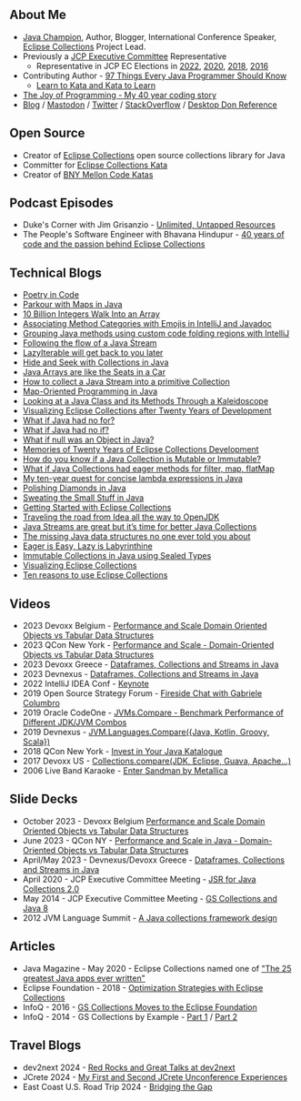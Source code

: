 ## About Me
* [Java Champion](https://donraab.medium.com/my-journey-to-and-as-a-java-champion-5b692786a3ba?source=friends_link&sk=d786bc6b65671632ebb10184b5ec3468), Author, Blogger, International Conference Speaker, [Eclipse Collections](https://github.com/eclipse/eclipse-collections) Project Lead.
* Previously a [JCP Executive Committee](https://jcp.org/en/participation/committee) Representative
  * Representative in JCP EC Elections in [2022](https://jcp.org/aboutJava/communityprocess/elections/2022-nominees.html), [2020](https://jcp.org/aboutJava/communityprocess/elections/2020-nominees.html), [2018](https://jcp.org/aboutJava/communityprocess/elections/2018-nominees.html), [2016](https://jcp.org/aboutJava/communityprocess/elections/2016-nominees.html)   
* Contributing Author - [97 Things Every Java Programmer Should Know](https://www.oreilly.com/library/view/97-things-every/9781491952689/)
  * [Learn to Kata and Kata to Learn](https://medium.com/97-things/learn-to-kata-and-kata-to-learn-73c98a69e44c?source=friends_link&sk=db77a42b37789576e285cd2e530be53c)
* [The Joy of Programming - My 40 year coding story](https://donraab.medium.com/the-joy-of-programming-64cd5949bc78?source=friends_link&sk=42098cfc793ca23b32493e8563711328)
* [Blog](https://donraab.medium.com/) / [Mastodon](https://mastodon.social/@TheDonRaab) / [Twitter](https://twitter.com/TheDonRaab) / [StackOverflow](https://stackoverflow.com/users/1570415/donald-raab) / [Desktop Don Reference](https://donraab.medium.com/the-desktop-don-reference-5e3299df50d8?source=friends_link&sk=9c4f75c2b44509239093e7f10c7b90f6)

## Open Source
* Creator of [Eclipse Collections](https://github.com/eclipse/eclipse-collections) open source collections library for Java
* Committer for [Eclipse Collections Kata](https://github.com/eclipse/eclipse-collections-kata)
* Creator of [BNY Mellon Code Katas](https://github.com/BNYMellon/CodeKatas)

## Podcast Episodes
* Duke's Corner with Jim Grisanzio - [Unlimited, Untapped Resources](https://dukescorner.libsyn.com/donald-raab-unlimited-untapped-resources)
* The People's Software Engineer with Bhavana Hindupur - [40 years of code and the passion behind Eclipse Collections](https://www.youtube.com/watch?v=n321I2_QhKc)

## Technical Blogs
* [Poetry in Code](https://donraab.medium.com/poetry-in-code-91801b3c5b6b?source=friends_link&sk=3d3507cd23906a38ec3a7dba91aea0b6)
* [Parkour with Maps in Java](https://levelup.gitconnected.com/parkour-with-maps-in-java-e1c6c740bacc?source=friends_link&sk=4a97d18f2a6bb80648236efa2f6eb8bd)
* [10 Billion Integers Walk Into an Array](https://donraab.medium.com/10-billion-integers-walk-into-an-array-37097386c964?source=friends_link&sk=1fd9c1da8ac281c6b66bb41a17a0125e)
* [Associating Method Categories with Emojis in IntelliJ and Javadoc](https://donraab.medium.com/associating-method-categories-with-emojis-in-intellij-and-javadoc-a82aebe1e903?source=friends_link&sk=d896106bcb8a6de06719edab75215281)
* [Grouping Java methods using custom code folding regions with IntelliJ](https://donraab.medium.com/grouping-java-methods-using-custom-code-folding-regions-with-intellij-bdff0b4fb2a3?source=friends_link&sk=b1a6a0af0450bebb471c6c1b73ea07f3)
* [Following the flow of a Java Stream](https://donraab.medium.com/following-the-flow-of-a-java-stream-0bb617e3074f?source=friends_link&sk=dc1d82aaa9ef5af299e529f189b6fe2b)
* [LazyIterable will get back to you later](https://donraab.medium.com/lazyiterable-will-get-back-to-you-later-1f4cf92ce5f5?source=friends_link&sk=22570f1b1b96b09587dd0375c555c05c)
* [Hide and Seek with Collections in Java](https://donraab.medium.com/hide-and-seek-with-java-collections-cb988aeef558?source=friends_link&sk=8c5adc12dc12c4db21ade53aa588e239)
* [Java Arrays are like the Seats in a Car](https://itnext.io/java-arrays-are-like-the-seats-in-a-car-01599cd53a9a?source=friends_link&sk=ea44d50a56497bba3801e74d3593b21c)
* [How to collect a Java Stream into a primitive Collection](https://donraab.medium.com/how-to-collect-a-java-stream-into-a-primitive-collection-0a90e246c16e?source=friends_link&sk=660ffc2bc90dd77d8316dfec44f9a8a9)
* [Map-Oriented Programming in Java](https://levelup.gitconnected.com/map-oriented-programming-in-java-cc430f25673e?source=friends_link&sk=26c9d0b82babff55b692c1dc3d2a907d)
* [Looking at a Java Class and its Methods Through a Kaleidoscope](https://medium.com/javarevisited/looking-at-a-java-class-and-its-methods-through-a-kaleidoscope-998b510e39ac?source=friends_link&sk=cb82dfd203d6d6a49f04180344e9dd7a)
* [Visualizing Eclipse Collections after Twenty Years of Development](https://donraab.medium.com/visualizing-eclipse-collections-after-twenty-years-of-development-701047fdc672?source=friends_link&sk=2ee71fa0e8426e2797391251550351db)
* [What if Java had no for?](https://donraab.medium.com/what-if-java-had-no-for-85302ab7e484?source=friends_link&sk=619ea77195444129e7c52b154e8a3c93)
* [What if Java had no if?](https://donraab.medium.com/what-if-java-had-no-if-ea88d90b76c3?source=friends_link&sk=7b8f510b439b8599a806093783917216)
* [What if null was an Object in Java?](https://donraab.medium.com/what-if-null-was-an-object-in-java-3f1974954be2?source=friends_link&sk=2880debb727cd1fcff5bcc8c24f20142)
* [Memories of Twenty Years of Eclipse Collections Development](https://donraab.medium.com/memories-of-twenty-years-of-eclipse-collections-development-ddd545969dcf?source=friends_link&sk=d2ca4a6d44e3fb8ef45bd41951bb68d4)
* [How do you know if a Java Collection is Mutable or Immutable?](https://medium.com/javarevisited/how-do-you-know-if-a-java-collection-is-mutable-or-immutable-b397dfc5d231?source=friends_link&sk=4f29c9d4977f76884a75efa51dec353e)
* [What if Java Collections had eager methods for filter, map, flatMap](https://betterprogramming.pub/what-if-java-collections-had-eager-methods-for-filter-map-flatmap-a61ef07fa52a?source=friends_link&sk=d0446b31d946bca7f63f7b8c20d8525f)
* [My ten-year quest for concise lambda expressions in Java](https://betterprogramming.pub/my-ten-year-quest-for-concise-lambda-expressions-in-java-39fde576b950?source=friends_link&sk=843d797af3f58f893ebdee5e13ce0115)
* [Polishing Diamonds in Java](https://betterprogramming.pub/polishing-diamonds-in-java-3965efcdc437?source=friends_link&sk=5b5a2435a528b099fd741d651809ff9e)
* [Sweating the Small Stuff in Java](https://betterprogramming.pub/sweating-the-small-stuff-in-java-dbd695166d13?source=friends_link&sk=aefca6a94a35340fccbcdbe9131036c1)
* [Getting Started with Eclipse Collections](https://donraab.medium.com/blog-series-getting-started-with-eclipse-collections-5634dc39b9e6?source=friends_link&sk=92d8eba8a56167fa840cf9c9ada07326)
* [Traveling the road from Idea all the way to OpenJDK](https://donraab.medium.com/traveling-the-road-from-idea-all-the-way-to-openjdk-fc7ae04371a5?source=friends_link&sk=dee025810df6a898e0796dd2586287d7)
* [Java Streams are great but it’s time for better Java Collections](https://medium.com/javarevisited/java-streams-are-great-but-its-time-for-better-java-collections-42d2c04235d1?source=friends_link&sk=1a2bdf1b97aba36f4df15f1d9d8ca310)
* [The missing Java data structures no one ever told you about](https://medium.com/javarevisited/blog-series-the-missing-java-data-structures-no-one-ever-told-you-about-17f34cc4b7e2?source=friends_link&sk=9403ae8464ae3477bfc1e52119c1576d)
* [Eager is Easy, Lazy is Labyrinthine](https://medium.com/javarevisited/eager-is-easy-lazy-is-labyrinthine-b12605f13048?source=friends_link&sk=9d8ec91aa6f1af48ee7333ad03b19ed0)
* [Immutable Collections in Java using Sealed Types](https://medium.com/javarevisited/immutable-collections-in-java-using-sealed-types-ae8eb580fc1e?source=friends_link&sk=e9b062d5b59c0d341b718c32150e2d26)
* [Visualizing Eclipse Collections](https://medium.com/oracledevs/visualizing-eclipse-collections-646dad9533a9?source=friends_link&sk=3370a5e8bb5a516e6b5d7040f7d0955b)
* [Ten reasons to use Eclipse Collections](https://medium.com/oracledevs/ten-reasons-to-use-eclipse-collections-91593104af9d?source=friends_link&sk=e757519e99cc2cea9d73f1d93d6190a3)

## Videos
* 2023 Devoxx Belgium - [Performance and Scale Domain Oriented Objects vs Tabular Data Structures](https://www.youtube.com/watch?v=GseytbkkQgg)
* 2023 QCon New York - [Performance and Scale - Domain-Oriented Objects vs Tabular Data Structures](https://www.infoq.com/presentations/tabular-data-structures/)
* 2023 Devoxx Greece - [Dataframes, Collections and Streams in Java](https://www.youtube.com/watch?v=K2pR7Nr6LUI)
* 2023 Devnexus - [Dataframes, Collections and Streams in Java](https://www.youtube.com/watch?v=0mZRNC3aqbU)
* 2022 IntelliJ IDEA Conf - [Keynote](https://www.youtube.com/watch?v=SD7RnkUp5P4&t=2763s)
* 2019 Open Source Strategy Forum - [Fireside Chat with Gabriele Columbro](https://www.youtube.com/watch?v=-jGpWnO-uI0)
* 2019 Oracle CodeOne - [JVMs.Compare - Benchmark Performance of Different JDK/JVM Combos](https://youtu.be/xxZCtlgem28)
* 2019 Devnexus - [JVM.Languages.Compare({Java, Kotlin, Groovy, Scala})](https://vimeo.com/331297954)
* 2018 QCon New York - [Invest in Your Java Katalogue](https://www.infoq.com/presentations/java-katas/)
* 2017 Devoxx US - [Collections.compare(JDK, Eclipse, Guava, Apache...)](https://www.youtube.com/watch?v=hWwbPguayNA)
* 2006 Live Band Karaoke - [Enter Sandman by Metallica](https://www.youtube.com/watch?v=6RpLRJfObPs)

## Slide Decks
* October 2023 - Devoxx Belgium [Performance and Scale Domain Oriented Objects vs Tabular Data Structures](https://github.com/mehmandarov/java-collection-dataframes-perf/tree/main/presentation)
* June 2023 - QCon NY - [Performance and Scale in Java - Domain-Oriented Objects vs Tabular Data Structures](https://github.com/mehmandarov/java-collection-dataframes-perf/tree/main/presentation)
* April/May 2023 - Devnexus/Devoxx Greece - [Dataframes, Collections and Streams in Java](https://github.com/mehmandarov/java-collection-dataframes/tree/main/presentation)
* April 2020 - JCP Executive Committee Meeting - [JSR for Java Collections 2.0](http://wiki.jvmlangsummit.com/images/c/c2/Raab_Collections_Design.pdf)
* May 2014 - JCP Executive Committee Meeting - [GS Collections and Java 8](https://jcp.org/aboutJava/communityprocess/ec-public/materials/2014-05-1314/GS_Collections_May2014.pdf)
* 2012 JVM Language Summit - [A Java collections framework design](http://wiki.jvmlangsummit.com/images/c/c2/Raab_Collections_Design.pdf)

## Articles
* Java Magazine - May 2020 - Eclipse Collections named one of ["The 25 greatest Java apps ever written"](https://blogs.oracle.com/javamagazine/post/the-top-25-greatest-java-apps-ever-written)
* Eclipse Foundation - 2018 - [Optimization Strategies with Eclipse Collections](https://www.eclipse.org/community/eclipse_newsletter/2018/april/collections.php) 
* InfoQ - 2016 - [GS Collections Moves to the Eclipse Foundation](https://www.infoq.com/news/2016/01/GS-Collections-Eclipse-Foundn/)
* InfoQ - 2014 - GS Collections by Example - [Part 1](https://www.infoq.com/articles/GS-Collections-by-Example-1) / [Part 2](https://www.infoq.com/articles/GS-Collections-by-Example-2/)

## Travel Blogs
* dev2next 2024 - [Red Rocks and Great Talks at dev2next](https://donraab.medium.com/red-rocks-and-great-talks-at-dev2next-a6a203557214?source=friends_link&sk=3de6ec627b0a7ccfdcffc37ec944640a)
* JCrete 2024 - [My First and Second JCrete Unconference Experiences](https://donraab.medium.com/my-first-and-second-jcrete-unconference-experiences-f6d7cce2195f?source=friends_link&sk=cc6e3cb238167a641909f96a84dbc559)
* East Coast U.S. Road Trip 2024 - [Bridging the Gap](https://donraab.medium.com/bridging-the-gap-5180e685dbf4?source=friends_link&sk=1791027a8b6fac50bd8d885976e55d58)
